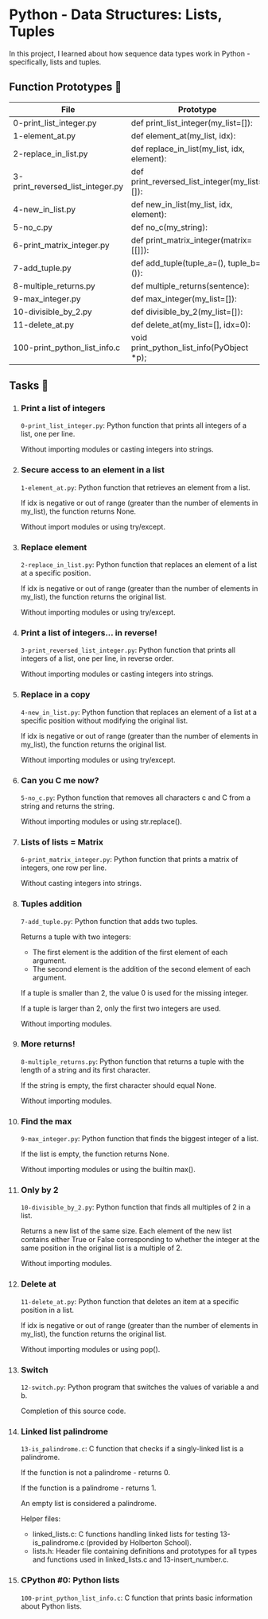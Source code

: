   <h1>Python - Data Structures: Lists, Tuples</h1>
    <p>In this project, I learned about how sequence data types work in Python - specifically, lists and tuples.</p>
    <h2>Function Prototypes 💾</h2>
    <table>
        <thead>
            <tr>
                <th>File</th>
                <th>Prototype</th>
            </tr>
        </thead>
        <tbody>
            <tr>
                <td>0-print_list_integer.py</td>
                <td>def print_list_integer(my_list=[]):</td>
            </tr>
            <tr>
                <td>1-element_at.py</td>
                <td>def element_at(my_list, idx):</td>
            </tr>
            <tr>
                <td>2-replace_in_list.py</td>
                <td>def replace_in_list(my_list, idx, element):</td>
            </tr>
            <tr>
                <td>3-print_reversed_list_integer.py</td>
                <td>def print_reversed_list_integer(my_list=[]):</td>
            </tr>
            <tr>
                <td>4-new_in_list.py</td>
                <td>def new_in_list(my_list, idx, element):</td>
            </tr>
            <tr>
                <td>5-no_c.py</td>
                <td>def no_c(my_string):</td>
            </tr>
            <tr>
                <td>6-print_matrix_integer.py</td>
                <td>def print_matrix_integer(matrix=[[]]):</td>
            </tr>
            <tr>
                <td>7-add_tuple.py</td>
                <td>def add_tuple(tuple_a=(), tuple_b=()):</td>
            </tr>
            <tr>
                <td>8-multiple_returns.py</td>
                <td>def multiple_returns(sentence):</td>
            </tr>
            <tr>
                <td>9-max_integer.py</td>
                <td>def max_integer(my_list=[]):</td>
            </tr>
            <tr>
                <td>10-divisible_by_2.py</td>
                <td>def divisible_by_2(my_list=[]):</td>
            </tr>
            <tr>
                <td>11-delete_at.py</td>
                <td>def delete_at(my_list=[], idx=0):</td>
            </tr>
            <tr>
                <td>100-print_python_list_info.c</td>
                <td>void print_python_list_info(PyObject *p);</td>
            </tr>
        </tbody>
    </table>
    <h2>Tasks 📃</h2>
    <ol>
        <li>
            <h3>Print a list of integers</h3>
            <p><code>0-print_list_integer.py</code>: Python function that prints all integers of a list, one per line.</p>
            <p>Without importing modules or casting integers into strings.</p>
        </li>
        <li>
            <h3>Secure access to an element in a list</h3>
            <p><code>1-element_at.py</code>: Python function that retrieves an element from a list.</p>
            <p>If idx is negative or out of range (greater than the number of elements in my_list), the function returns None.</p>
            <p>Without import modules or using try/except.</p>
        </li>
        <li>
            <h3>Replace element</h3>
            <p><code>2-replace_in_list.py</code>: Python function that replaces an element of a list at a specific position.</p>
            <p>If idx is negative or out of range (greater than the number of elements in my_list), the function returns the original list.</p>
            <p>Without importing modules or using try/except.</p>
        </li>
        <li>
            <h3>Print a list of integers... in reverse!</h3>
            <p><code>3-print_reversed_list_integer.py</code>: Python function that prints all integers of a list, one per line, in reverse order.</p>
            <p>Without importing modules or casting integers into strings.</p>
        </li>
        <li>
            <h3>Replace in a copy</h3>
            <p><code>4-new_in_list.py</code>: Python function that replaces an element of a list at a specific position without modifying the original list.</p>
            <p>If idx is negative or out of range (greater than the number of elements in my_list), the function returns the original list.</p>
            <p>Without importing modules or using try/except.</p>
        </li>
        <li>
            <h3>Can you C me now?</h3>
            <p><code>5-no_c.py</code>: Python function that removes all characters c and C from a string and returns the string.</p>
            <p>Without importing modules or using str.replace().</p>
        </li>
        <li>
            <h3>Lists of lists = Matrix</h3>
            <p><code>6-print_matrix_integer.py</code>: Python function that prints a matrix of integers, one row per line.</p>
            <p>Without casting integers into strings.</p>
        </li>
        <li>
            <h3>Tuples addition</h3>
            <p><code>7-add_tuple.py</code>: Python function that adds two tuples.</p>
            <p>Returns a tuple with two integers:</p>
            <ul>
                <li>The first element is the addition of the first element of each argument.</li>
                <li>The second element is the addition of the second element of each argument.</li>
            </ul>
            <p>If a tuple is smaller than 2, the value 0 is used for the missing integer.</p>
            <p>If a tuple is larger than 2, only the first two integers are used.</p>
            <p>Without importing modules.</p>
        </li>
        <li>
            <h3>More returns!</h3>
            <p><code>8-multiple_returns.py</code>: Python function that returns a tuple with the length of a string and its first character.</p>
            <p>If the string is empty, the first character should equal None.</p>
            <p>Without importing modules.</p>
        </li>
        <li>
            <h3>Find the max</h3>
            <p><code>9-max_integer.py</code>: Python function that finds the biggest integer of a list.</p>
            <p>If the list is empty, the function returns None.</p>
            <p>Without importing modules or using the builtin max().</p>
        </li>
        <li>
            <h3>Only by 2</h3>
            <p><code>10-divisible_by_2.py</code>: Python function that finds all multiples of 2 in a list.</p>
            <p>Returns a new list of the same size. Each element of the new list contains either True or False corresponding to whether the integer at the same position in the original list is a multiple of 2.</p>
            <p>Without importing modules.</p>
        </li>
        <li>
            <h3>Delete at</h3>
            <p><code>11-delete_at.py</code>: Python function that deletes an item at a specific position in a list.</p>
            <p>If idx is negative or out of range (greater than the number of elements in my_list), the function returns the original list.</p>
            <p>Without importing modules or using pop().</p>
        </li>
        <li>
            <h3>Switch</h3>
            <p><code>12-switch.py</code>: Python program that switches the values of variable a and b.</p>
            <p>Completion of this source code.</p>
        </li>
        <li>
            <h3>Linked list palindrome</h3>
            <p><code>13-is_palindrome.c</code>: C function that checks if a singly-linked list is a palindrome.</p>
            <p>If the function is not a palindrome - returns 0.</p>
            <p>If the function is a palindrome - returns 1.</p>
            <p>An empty list is considered a palindrome.</p>
            <p>Helper files:</p>
            <ul>
                <li>linked_lists.c: C functions handling linked lists for testing 13-is_palindrome.c (provided by Holberton School).</li>
                <li>lists.h: Header file containing definitions and prototypes for all types and functions used in linked_lists.c and 13-insert_number.c.</li>
            </ul>
        </li>
        <li>
            <h3>CPython #0: Python lists</h3>
            <p><code>100-print_python_list_info.c</code>: C function that prints basic information about Python lists.</p>
        </li>
    </ol>
